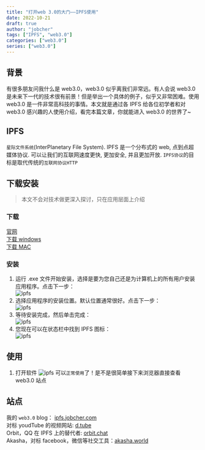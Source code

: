```yaml
---
title: "打开web 3.0的大门——IPFS使用"
date: 2022-10-21
draft: true
author: "jobcher"
tags: ["IPFS", "web3.0"]
categories: ["web3.0"]
series: ["web3.0"]
---
```


## 背景

有很多朋友问我什么是 web3.0，web3.0 似乎离我们非常远。有人会说 web3.0 是未来下一代的技术很有前景！但是举出一个具体的例子，似乎又非常困难。使用 web3.0 是一件非常高科技的事情。本文就是通过各 IPFS 给各位初学者和对 web3.0 感兴趣的人使用介绍，看完本篇文章，你就能进入 web3.0 的世界了~

## IPFS

`星际文件系统`(InterPlanetary File System). IPFS 是一个分布式的 web, 点到点超媒体协议. 可以让我们的互联网速度更快, 更加安全, 并且更加开放. `IPFS协议`的目标是取代传统的`互联网协议HTTP`

## 下载安装

> 本文不会对技术做更深入探讨，只在应用层面上介绍

### 下载

[官网](https://docs.ipfs.tech/install/ipfs-desktop/#windows)  
[下载 windows](https://github.com/ipfs/ipfs-desktop/releases/download/v0.24.0/IPFS-Desktop-Setup-0.24.0.exe)  
[下载 MAC](https://github.com/ipfs/ipfs-desktop/releases/download/v0.24.0/IPFS-Desktop-0.24.0.dmg)

### 安装

1. 运行 .exe 文件开始安装，选择是要为您自己还是为计算机上的所有用户安装应用程序。点击下一步：  
   ![ipfs](/images/install-windows-install-options.93daddc8.png)
2. 选择应用程序的安装位置。默认位置通常很好。点击下一步：  
   ![ipfs](/images/install-windows-install-location.6b405e91.png)
3. 等待安装完成，然后单击完成：  
   ![ipfs](/images/install-windows-install-finish.0b8dd163.png)
4. 您现在可以在状态栏中找到 IPFS 图标：  
   ![ipfs](/images/install-windows-ipfs-desktop-status-bar.bb794c27.png)

## 使用

1. 打开软件
   ![ipfs](/images/IPFS-open.png)
   可以`正常使用`了！是不是很简单接下来浏览器直接查看 web3.0 站点

## 站点

我的 `web3.0` blog： [ipfs.jobcher.com](https://ipfs.jobcher.com)  
对标 youdTube 的视频网站: [d.tube](https://ipfs.io/ipfs/QmbMtArYSo3DPjVFiyPdiJu1wsWFeFAEMikD8EMGwdNZwt/)  
Orbit，QQ 在 IPFS 上的替代者: [orbit.chat](https://orbit.chat)  
Akasha，对标 facebook，微信等社交工具：[akasha.world](https://akasha.world)
